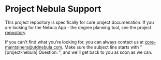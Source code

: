 # Project Nebula Support

This project repository is specifically for core project documenation. If you
are looking for the Nebula App - the degree planning tool, see the
project [repository](https://github.com/UTDNebula/website).

If you can't find what you're looking for, you can always contact us at
core-maintainers@utdnebula.com. Make sure the subject line starts with
"[project-nebula] Question: ", and we'll get back to you as soon as we can.
